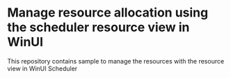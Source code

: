 # Manage resource allocation using the scheduler resource view in WinUI

This repository contains sample to manage the resources with the resource view in  WinUI Scheduler
